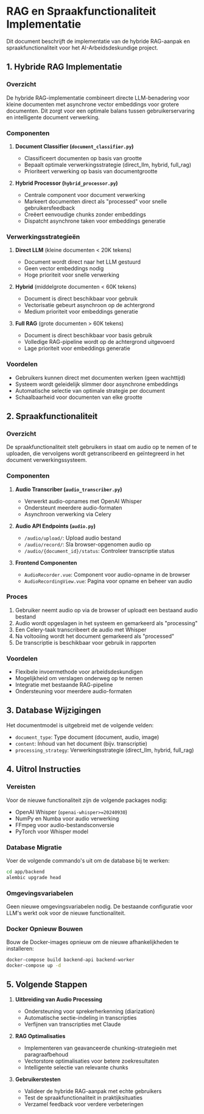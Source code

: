 # RAG en Spraakfunctionaliteit Implementatie

Dit document beschrijft de implementatie van de hybride RAG-aanpak en spraakfunctionaliteit voor het AI-Arbeidsdeskundige project.

## 1. Hybride RAG Implementatie

### Overzicht

De hybride RAG-implementatie combineert directe LLM-benadering voor kleine documenten met asynchrone vector embeddings voor grotere documenten. Dit zorgt voor een optimale balans tussen gebruikerservaring en intelligente document verwerking.

### Componenten

1. **Document Classifier (`document_classifier.py`)**
   - Classificeert documenten op basis van grootte
   - Bepaalt optimale verwerkingsstrategie (direct_llm, hybrid, full_rag)
   - Prioriteert verwerking op basis van documentgrootte

2. **Hybrid Processor (`hybrid_processor.py`)**
   - Centrale component voor document verwerking
   - Markeert documenten direct als "processed" voor snelle gebruikersfeedback
   - Creëert eenvoudige chunks zonder embeddings
   - Dispatcht asynchrone taken voor embeddings generatie

### Verwerkingsstrategieën

1. **Direct LLM** (kleine documenten < 20K tekens)
   - Document wordt direct naar het LLM gestuurd
   - Geen vector embeddings nodig
   - Hoge prioriteit voor snelle verwerking

2. **Hybrid** (middelgrote documenten < 60K tekens)
   - Document is direct beschikbaar voor gebruik
   - Vectorisatie gebeurt asynchroon op de achtergrond
   - Medium prioriteit voor embeddings generatie

3. **Full RAG** (grote documenten > 60K tekens)
   - Document is direct beschikbaar voor basis gebruik
   - Volledige RAG-pipeline wordt op de achtergrond uitgevoerd
   - Lage prioriteit voor embeddings generatie

### Voordelen

- Gebruikers kunnen direct met documenten werken (geen wachttijd)
- Systeem wordt geleidelijk slimmer door asynchrone embeddings
- Automatische selectie van optimale strategie per document
- Schaalbaarheid voor documenten van elke grootte

## 2. Spraakfunctionaliteit

### Overzicht

De spraakfunctionaliteit stelt gebruikers in staat om audio op te nemen of te uploaden, die vervolgens wordt getranscribeerd en geïntegreerd in het document verwerkingssysteem.

### Componenten

1. **Audio Transcriber (`audio_transcriber.py`)**
   - Verwerkt audio-opnames met OpenAI Whisper
   - Ondersteunt meerdere audio-formaten
   - Asynchroon verwerking via Celery

2. **Audio API Endpoints (`audio.py`)**
   - `/audio/upload/`: Upload audio bestand
   - `/audio/record/`: Sla browser-opgenomen audio op
   - `/audio/{document_id}/status`: Controleer transcriptie status

3. **Frontend Componenten**
   - `AudioRecorder.vue`: Component voor audio-opname in de browser
   - `AudioRecordingView.vue`: Pagina voor opname en beheer van audio

### Proces

1. Gebruiker neemt audio op via de browser of uploadt een bestaand audio bestand
2. Audio wordt opgeslagen in het systeem en gemarkeerd als "processing"
3. Een Celery-taak transcribeert de audio met Whisper
4. Na voltooiing wordt het document gemarkeerd als "processed"
5. De transcriptie is beschikbaar voor gebruik in rapporten

### Voordelen

- Flexibele invoermethode voor arbeidsdeskundigen
- Mogelijkheid om verslagen onderweg op te nemen
- Integratie met bestaande RAG-pipeline
- Ondersteuning voor meerdere audio-formaten

## 3. Database Wijzigingen

Het documentmodel is uitgebreid met de volgende velden:

- `document_type`: Type document (document, audio, image)
- `content`: Inhoud van het document (bijv. transcriptie)
- `processing_strategy`: Verwerkingsstrategie (direct_llm, hybrid, full_rag)

## 4. Uitrol Instructies

### Vereisten

Voor de nieuwe functionaliteit zijn de volgende packages nodig:
- OpenAI Whisper (`openai-whisper>=20240930`)
- NumPy en Numba voor audio verwerking
- FFmpeg voor audio-bestandsconversie
- PyTorch voor Whisper model

### Database Migratie

Voer de volgende commando's uit om de database bij te werken:

```bash
cd app/backend
alembic upgrade head
```

### Omgevingsvariabelen

Geen nieuwe omgevingsvariabelen nodig. De bestaande configuratie voor LLM's werkt ook voor de nieuwe functionaliteit.

### Docker Opnieuw Bouwen

Bouw de Docker-images opnieuw om de nieuwe afhankelijkheden te installeren:

```bash
docker-compose build backend-api backend-worker
docker-compose up -d
```

## 5. Volgende Stappen

1. **Uitbreiding van Audio Processing**
   - Ondersteuning voor sprekerherkenning (diarization)
   - Automatische sectie-indeling in transcripties
   - Verfijnen van transcripties met Claude

2. **RAG Optimalisaties**
   - Implementeren van geavanceerde chunking-strategieën met paragraafbehoud
   - Vectorstore optimalisaties voor betere zoekresultaten
   - Intelligente selectie van relevante chunks

3. **Gebruikerstesten**
   - Valideer de hybride RAG-aanpak met echte gebruikers
   - Test de spraakfunctionaliteit in praktijksituaties
   - Verzamel feedback voor verdere verbeteringen